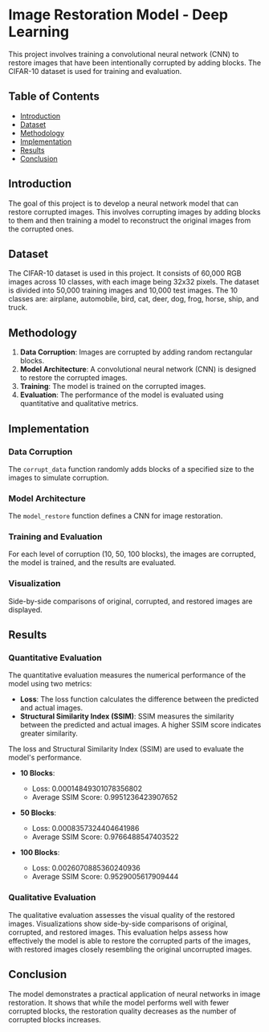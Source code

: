 # Image Restoration Model - Deep Learning

This project involves training a convolutional neural network (CNN) to restore images that have been intentionally corrupted by adding blocks. The CIFAR-10 dataset is used for training and evaluation.

## Table of Contents
- [Introduction](#introduction)
- [Dataset](#dataset)
- [Methodology](#methodology)
- [Implementation](#implementation)
- [Results](#results)
- [Conclusion](#conclusion)

## Introduction
The goal of this project is to develop a neural network model that can restore corrupted images. This involves corrupting images by adding blocks to them and then training a model to reconstruct the original images from the corrupted ones.

## Dataset
The CIFAR-10 dataset is used in this project. It consists of 60,000 RGB images across 10 classes, with each image being 32x32 pixels. The dataset is divided into 50,000 training images and 10,000 test images. The 10 classes are: airplane, automobile, bird, cat, deer, dog, frog, horse, ship, and truck.

## Methodology
1. **Data Corruption**: Images are corrupted by adding random rectangular blocks.
2. **Model Architecture**: A convolutional neural network (CNN) is designed to restore the corrupted images.
3. **Training**: The model is trained on the corrupted images.
4. **Evaluation**: The performance of the model is evaluated using quantitative and qualitative metrics.

## Implementation
### Data Corruption
The `corrupt_data` function randomly adds blocks of a specified size to the images to simulate corruption.

### Model Architecture
The `model_restore` function defines a CNN for image restoration.

### Training and Evaluation
For each level of corruption (10, 50, 100 blocks), the images are corrupted, the model is trained, and the results are evaluated.

### Visualization
Side-by-side comparisons of original, corrupted, and restored images are displayed.

## Results
### Quantitative Evaluation
The quantitative evaluation measures the numerical performance of the model using two metrics:

- **Loss**: The loss function calculates the difference between the predicted and actual images.
- **Structural Similarity Index (SSIM)**: SSIM measures the similarity between the predicted and actual images. A higher SSIM score indicates greater similarity.

The loss and Structural Similarity Index (SSIM) are used to evaluate the model's performance.

- **10 Blocks**:
  - Loss: 0.00014849301078356802
  - Average SSIM Score: 0.9951236423907652

- **50 Blocks**:
  - Loss: 0.0008357324404641986
  - Average SSIM Score: 0.9766488547403522

- **100 Blocks**:
  - Loss: 0.0026070885360240936
  - Average SSIM Score: 0.9529005617909444

### Qualitative Evaluation
The qualitative evaluation assesses the visual quality of the restored images. Visualizations show side-by-side comparisons of original, corrupted, and restored images. This evaluation helps assess how effectively the model is able to restore the corrupted parts of the images, with restored images closely resembling the original uncorrupted images.

## Conclusion
The model demonstrates a practical application of neural networks in image restoration. It shows that while the model performs well with fewer corrupted blocks, the restoration quality decreases as the number of corrupted blocks increases.
